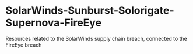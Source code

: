 # SolarWinds-Sunburst-Solorigate-Supernova-FireEye
Resources related to the SolarWinds supply chain breach, connected to the FireEye breach
